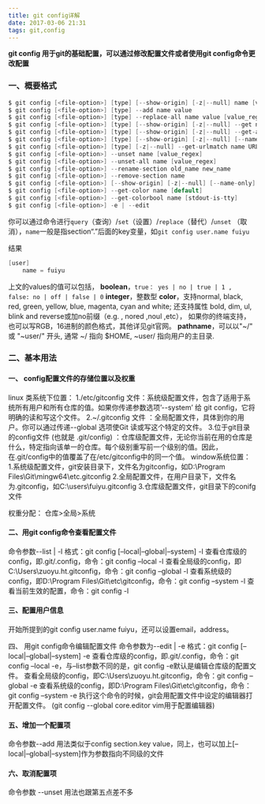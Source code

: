 ```yaml
---
title: git config详解
date: 2017-03-06 21:31
tags: git,config
---
```


**git config 用于git的基础配置，可以通过修改配置文件或者使用git config命令更改配置**

### 一、概要格式
```c
$ git config [<file-option>] [type] [--show-origin] [-z|--null] name [value [value_regex]]
$ git config [<file-option>] [type] --add name value
$ git config [<file-option>] [type] --replace-all name value [value_regex]
$ git config [<file-option>] [type] [--show-origin] [-z|--null] --get name [value_regex]
$ git config [<file-option>] [type] [--show-origin] [-z|--null] --get-all name [value_regex]
$ git config [<file-option>] [type] [--show-origin] [-z|--null] [--name-only] --get-regexp name_regex [value_regex]
$ git config [<file-option>] [type] [-z|--null] --get-urlmatch name URL
$ git config [<file-option>] --unset name [value_regex]
$ git config [<file-option>] --unset-all name [value_regex]
$ git config [<file-option>] --rename-section old_name new_name
$ git config [<file-option>] --remove-section name
$ git config [<file-option>] [--show-origin] [-z|--null] [--name-only] -l | --list
$ git config [<file-option>] --get-color name [default]
$ git config [<file-option>] --get-colorbool name [stdout-is-tty]
$ git config [<file-option>] -e | --edit
```
你可以通过命令进行`query`（查询）/`set`（设置）/`replace`（替代）/`unset` （取消），`name`一般是指section“.”后面的key变量，如`git config user.name fuiyu`

结果
```c
[user]
    name = fuiyu
```
上文的values的值可以包括，
**boolean**，`true： yes | no | true | 1 , false: no | off | false | 0`
**integer**，整数型
**color**，支持normal, black, red, green, yellow, blue, magenta, cyan and white; 还支持属性 bold, dim, ul, blink and reverse或加no前缀（e.g. , nored ,noul ,etc）， 如果你的终端支持，也可以写RGB，16进制的颜色格式，其他详见git官网。
**pathname**，可以以"~/" 或 "~user/" 开头, 通常 ~/ 指向 $HOME,  ~user/ 指向用户的主目录.

### 二、基本用法
#### 一、 config配置文件的存储位置以及权重
linux 类系统下位置：
1./etc/gitconfig 文件：系统级配置文件，包含了适用于系统所有用户和所有仓库的值。如果你传递参数选项’--system’ 给 git config，它将明确的读和写这个文件。 
2.~/.gitconfig 文件 ：全局配置文件，具体到你的用户。你可以通过传递--global 选项使Git 读或写这个特定的文件。
3.位于git目录的config文件 (也就是 .git/config) ：仓库级配置文件，无论你当前在用的仓库是什么，特定指向该单一的仓库。每个级别重写前一个级别的值。因此，在.git/config中的值覆盖了在/etc/gitconfig中的同一个值。
window系统位置：
1.系统级配置文件，git安装目录下，文件名为gitconfig，如D:\Program Files\Git\mingw64\etc\.gitconfig
2.全局配置文件，在用户目录下，文件名为.gitconfig，如C:\users\fuiyu\.gitconfig
3.仓库级配置文件，git目录下的conifg文件

权重分配：
仓库>全局>系统

#### 二、用git config命令查看配置文件
命令参数--list |  -l
格式：git config [–local|–global|–system] -l
查看仓库级的config，即.git/.config，命令：git config –local -l
查看全局级的config，即C:\Users\zuoyu.ht\.gitconfig，命令：git config –global -l
查看系统级的config，即D:\Program Files\Git\etc\gitconfig，命令：git config –system -l
查看当前生效的配置，命令：git config -l

#### 三、配置用户信息
开始所提到的git config user.name fuiyu，还可以设置email，address。

四、 用git config命令编辑配置文件
命令参数为--edit | -e
格式：git config [–local|–global|–system] -e
查看仓库级的config，即.git/.config，命令：git config –local -e，与–list参数不同的是，git config -e默认是编辑仓库级的配置文件。
查看全局级的config，即C:\Users\zuoyu.ht\.gitconfig，命令：git config –global -e
查看系统级的config，即D:\Program Files\Git\etc\gitconfig，命令：git config –system -e
   执行这个命令的时候，git会用配置文件中设定的编辑器打开配置文件。
(git config --global core.editor vim用于配置编辑器)

#### 五、增加一个配置项
命令参数--add
用法类似于config section.key value，同上，也可以加上[–local|–global|–system]作为参数指向不同级的文件

#### 六、取消配置项
命令参数 --unset
用法也跟第五点差不多

 